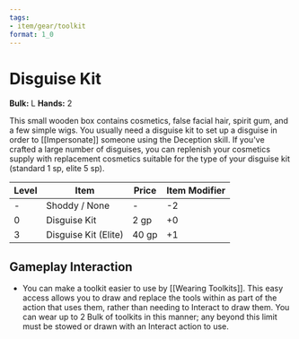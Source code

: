 ```yaml
---
tags:
- item/gear/toolkit
format: 1_0
---
```

# Disguise Kit

**Bulk:** L
**Hands:** 2

This small wooden box contains cosmetics, false facial hair, spirit gum, and a few simple wigs. You usually need a disguise kit to set up a disguise in order to [[Impersonate]] someone using the Deception skill. If you've crafted a large number of disguises, you can replenish your cosmetics supply with replacement cosmetics suitable for the type of your disguise kit (standard 1 sp,  elite 5 sp). 

| **Level** | **Item**             | **Price** | **Item Modifier** |
| --------- | -------------------- | --------- | ----------------- |
| -         | Shoddy / None        | -         | -2                |
| 0         | Disguise Kit         | 2 gp      | +0                |
| 3         | Disguise Kit (Elite) | 40 gp     | +1                |

## Gameplay Interaction

- You can make a toolkit easier to use by [[Wearing Toolkits]]. This easy access allows you to draw and replace the tools within as part of the action that uses them, rather than needing to Interact to draw them. You can wear up to 2 Bulk of toolkits in this manner; any beyond this limit must be stowed or drawn with an Interact action to use.